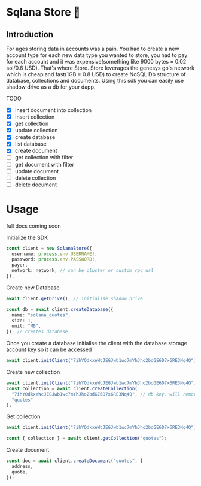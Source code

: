 # Sqlana Store 🐘

## Introduction

For ages storing data in accounts was a pain. You had to create a new account type for each new data type you wanted to store, you had to pay for each account and it was expensive(something like 9000 bytes = 0.02 sol/0.6 USD). That's where Store. Store leverages the genesys go's network which is cheap and fast(1GB = 0.8 USD) to create NoSQL Db structure of database, collections and documents. Using this sdk you can easily use shadow drive as a db for your dapp.

TODO

- [x] insert document into collection
- [x] insert collection
- [x] get collection
- [x] update collection
- [x] create database
- [x] list database
- [x] create document
- [ ] get collection with filter
- [ ] get document with filter
- [ ] update document
- [ ] delete collection
- [ ] delete document

# Usage

full docs coming soon

Initialize the SDK

```ts
const client = new SqlanaStore({
  username: process.env.USERNAME!,
  password: process.env.PASSWORD!,
  payer,
  network: network, // can be cluster or custom rpc url
});
```

Create new Database

```ts
await client.getDrive(); // initialise shadow drive

const db = await client.createDatabase({
  name: "solana_quotes",
  size: 1,
  unit: "MB",
}); // creates database
```

Once you create a database initialise the client with the database storage account key so it can be accessed

```ts
await client.initClient("7ihYQdkxeWcJEGJwb1wc7mYhJho2bdGE6D7x6RE3Nq4Q");
```

Create new collection

```ts
await client.initClient("7ihYQdkxeWcJEGJwb1wc7mYhJho2bdGE6D7x6RE3Nq4Q"); // initialise client with database key and shadow drive
const collection = await client.createCollection(
  "7ihYQdkxeWcJEGJwb1wc7mYhJho2bdGE6D7x6RE3Nq4Q", // db key, will remove requirement in future
  "quotes"
);
```

Get collection

```ts
await client.initClient("7ihYQdkxeWcJEGJwb1wc7mYhJho2bdGE6D7x6RE3Nq4Q"); // this is a common step you d it only once just adding in here so it doesnt get missed

const { collection } = await client.getCollection("quotes");
```

Create document

```ts
const doc = await client.createDocument("quotes", {
  address,
  quote,
});
```
